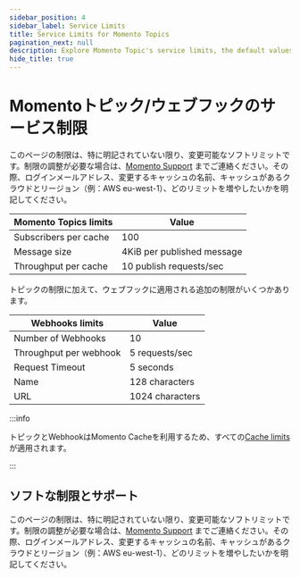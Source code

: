 ```yaml
---
sidebar_position: 4
sidebar_label: Service Limits
title: Service Limits for Momento Topics
pagination_next: null
description: Explore Momento Topic's service limits, the default values, and how to get them changed if you need.
hide_title: true
---
```


# Momentoトピック/ウェブフックのサービス制限

このページの制限は、特に明記されていない限り、変更可能なソフトリミットです。制限の調整が必要な場合は、[Momento Support](mailto:support@momentohq.com) までご連絡ください。その際、ログインメールアドレス、変更するキャッシュの名前、キャッシュがあるクラウドとリージョン（例：AWS eu-west-1）、どのリミットを増やしたいかを明記してください。

| Momento Topics limits | Value                      |
|-----------------------|----------------------------|
| Subscribers per cache | 100                        |
| Message size          | 4KiB per published message |
| Throughput per cache  | 10 publish requests/sec    |

トピックの制限に加えて、ウェブフックに適用される追加の制限がいくつかあります。

| Webhooks limits        | Value            |
|------------------------|------------------|
| Number of Webhooks     | 10               |
| Throughput per webhook | 5 requests/sec   |
| Request Timeout        | 5 seconds        |
| Name                   | 128 characters   |
| URL                    | 1024 characters  |
:::info

トピックとWebhookはMomento Cacheを利用するため、すべての[Cache limits](/cache/limits)が適用されます。

:::

## ソフトな制限とサポート

このページの制限は、特に明記されていない限り、変更可能なソフトリミットです。制限の調整が必要な場合は、[Momento Support](mailto:support@momentohq.com) までご連絡ください。その際、ログインメールアドレス、変更するキャッシュの名前、キャッシュがあるクラウドとリージョン（例：AWS eu-west-1）、どのリミットを増やしたいかを明記してください。
